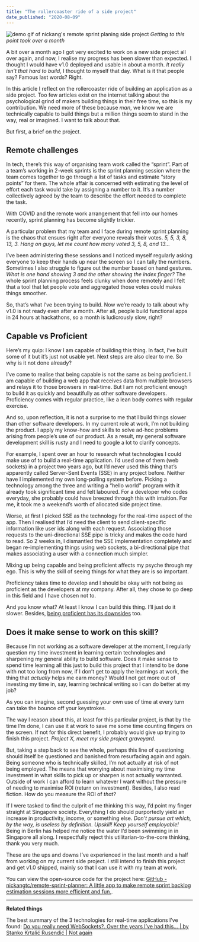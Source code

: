 ```yaml
---
title: "The rollercoaster ride of a side project"
date_published: "2020-08-09"
---
```


![demo gif of nickang's remote sprint planing side project](images/remote-sprint-planner-demo-nickang-blog.gif)
*Getting to this point took over a month*

A bit over a month ago I got very excited to work on a new side project all over again, and now, I realise my progress has been slower than expected. I thought I would have v1.0 deployed and usable in about a month. *It really isn’t that hard to build*, I thought to myself that day. What is it that people say? Famous last words? Right.

In this article I reflect on the rollercoaster ride of building an application as a side project. Too few articles exist on the internet talking about the psychological grind of makers building things in their free time, so this is my contribution. We need more of these because *man*, we know we are technically capable to build things but a million things seem to stand in the way, real or imagined. I want to talk about that.

But first, a brief on the project.

## Remote challenges

In tech, there’s this way of organising team work called the “sprint”. Part of a team’s working in 2-week sprints is the sprint planning session where the team comes together to go through a list of tasks and estimate “story points” for them. The whole affair is concerned with estimating the level of effort each task would take by assigning a number to it. It’s a number collectively agreed by the team to describe the effort needed to complete the task.

With COVID and the remote work arrangement that fell into our homes recently, sprint planning has become slightly trickier.

A particular problem that my team and I face during remote sprint planning is the chaos that ensues right after everyone reveals their votes. *5, 5, 3, 8, 13, 3. Hang on guys, let me count how many voted 3, 5, 8, and 13…* 

I’ve been administering these sessions and I noticed myself regularly asking everyone to keep their hands up near the screen so I can tally the numbers. Sometimes I also struggle to figure out the number based on hand gestures. *What is one hand showing 3 and the other showing the index finger?* The whole sprint planning process feels clunky when done remotely and I felt that a tool that let people vote and aggregated those votes could makes things smoother.

So, that’s what I’ve been trying to build. Now we’re ready to talk about why v1.0 is not ready even after a month. After all, people build functional apps in 24 hours at hackathons, so a month is ludicrously slow, right?

## Capable vs Proficient

Here’s my quip: I know I am capable of building this thing. In fact, I’ve built some of it but it’s just not usable yet. Next steps are also clear to me. So why is it not done already?

I’ve come to realise that being capable is not the same as being proficient. I am capable of building a web app that receives data from multiple browsers and relays it to those browsers in real-time. But I am not proficient enough to build it as quickly and beautifully as other software developers. Proficiency comes with regular practice, like a lean body comes with regular exercise.

And so, upon reflection, it is not a surprise to me that I build things slower than other software developers. In my current role at work, I’m not building the product. I apply my know-how and skills to solve ad-hoc problems arising from people’s use of our product. As a result, my general software development skill is rusty and I need to google a lot to clarify concepts. 

For example, I spent over an hour to research what technologies I could make use of to build a real-time application. I’d used one of them (web sockets) in a project two years ago, but I’d never used this thing that’s apparently called Server-Sent Events (SSE) in any project before. Neither have I implemented my own long-polling system before. Picking a technology among the three and writing a “hello world” program with it already took significant time and felt laboured. For a developer who codes everyday, she probably could have breezed through this with intuition. For me, it took me a weekend’s worth of allocated side project time.

Worse, at first I picked SSE as the technology for the real-time aspect of the app. Then I realised that I’d need the client to send client-specific information like user ids along with each request. Associating those requests to the uni-directional SSE pipe is tricky and makes the code hard to read. So 2 weeks in, I dismantled the SSE implementation completely and began re-implementing things using web sockets, a bi-directional pipe that makes associating a user with a connection much simpler.

Mixing up being capable and being proficient affects my psyche through my ego. This is why the skill of seeing things for what they are is so important.

Proficiency takes time to develop and I should be okay with not being as proficient as the developers at my company. After all, they chose to go deep in this field and I have chosen not to.

And you know what? At least I know I can build this thing. I’ll just do it slower. Besides, [being proficient has its downsides](/2018-01-12-courage-to-build/) too.

## Does it make sense to work on this skill?

Because I’m not working as a software developer at the moment, I regularly question my time investment in learning certain technologies and sharpening my general ability to build software. Does it make sense to spend time learning all this just to build this project that I intend to be done with not too long from now, if I don’t get to apply the learnings at work, the thing that *actually* helps me earn money? Would I not get more out of investing my time in, say, learning technical writing so I can do better at my job?

As you can imagine, second guessing your own use of time at every turn can take the bounce off your keystrokes.

The way I reason about this, at least for this particular project, is that by the time I’m done, I can use it at work to save me some time counting fingers on the screen. If not for this direct benefit, I probably would give up trying to finish this project. *Project X, meet my side project graveyard.*

But, taking a step back to see the whole, perhaps this line of questioning should itself be questioned and banished from resurfacing again and again. Being someone who is technically skilled, I’m not actually at risk of not being employed. The means that worrying about maximising my time investment in what skills to pick up or sharpen is not actually warranted. Outside of work I can afford to learn whatever I want without the pressure of needing to maximise ROI (return on investment). Besides, I also read fiction. How do you measure the ROI of *that*? 

If I were tasked to find the culprit of me thinking this way, I’d point my finger straight at Singapore society. Everything I do should purportedly yield an increase in productivity, income, or something else. *Don’t pursue art which, by the way, is useless by definition. Upskill! Keep yourself employable!* Being in Berlin has helped me notice the water I’d been swimming in in Singapore all along. I respectfully reject this utilitarian-to-the-core thinking, thank you very much.

These are the ups and downs I’ve experienced in the last month and a half from working on my current side project. I still intend to finish this project and get v1.0 shipped, mainly so that I can use it with my team at work.

You can view the open-source code for the project here: [GitHub - nickangtc/remote-sprint-planner: A little app to make remote sprint backlog estimation sessions more efficient and fun.](https://github.com/nickangtc/remote-sprint-planner). 

---

**Related things**

The best summary of the 3 technologies for real-time applications I’ve found: [Do you really need WebSockets?. Over the years I’ve had this… | by Stanko Krtalić Rusendić | Not again](https://blog.stanko.io/do-you-really-need-websockets-343aed40aa9b)